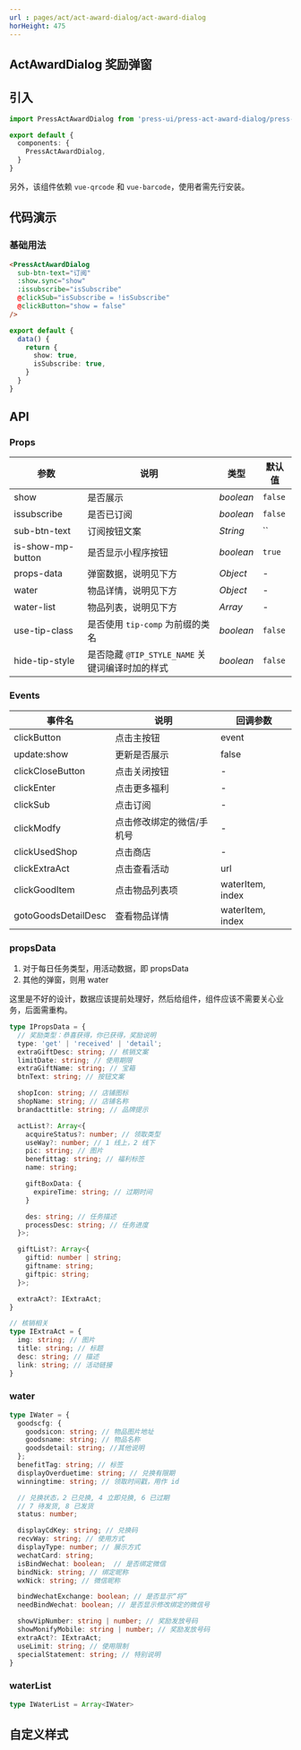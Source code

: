 ```yaml
---
url : pages/act/act-award-dialog/act-award-dialog
horHeight: 475
---
```


## ActAwardDialog 奖励弹窗


## 引入

```ts
import PressActAwardDialog from 'press-ui/press-act-award-dialog/press-act-award-dialog';

export default {
  components: {
    PressActAwardDialog,
  }
}
```

另外，该组件依赖 `vue-qrcode` 和 `vue-barcode`，使用者需先行安装。

## 代码演示

### 基础用法

```html
<PressActAwardDialog
  sub-btn-text="订阅"
  :show.sync="show"
  :issubscribe="isSubscribe"
  @clickSub="isSubscribe = !isSubscribe"
  @clickButton="show = false"
/>
```

```ts
export default {
  data() {
    return {
      show: true,
      isSubscribe: true,
    }
  }
}
```

## API

### Props

| 参数              | 说明                                            | 类型      | 默认值  |
| ----------------- | ----------------------------------------------- | --------- | ------- |
| show              | 是否展示                                        | _boolean_ | `false` |
| issubscribe       | 是否已订阅                                      | _boolean_ | `false` |
| sub-btn-text      | 订阅按钮文案                                    | _String_  | ``      |
| is-show-mp-button | 是否显示小程序按钮                              | _boolean_ | `true`  |
| props-data        | 弹窗数据，说明见下方                            | _Object_  | -       |
| water             | 物品详情，说明见下方                            | _Object_  | -       |
| water-list        | 物品列表，说明见下方                            | _Array_   | -       |
| use-tip-class     | 是否使用 `tip-comp` 为前缀的类名                | _boolean_ | `false` |
| hide-tip-style    | 是否隐藏 `@TIP_STYLE_NAME` 关键词编译时加的样式 | _boolean_ | `false` |


### Events

| 事件名              | 说明                      | 回调参数         |
| ------------------- | ------------------------- | ---------------- |
| clickButton         | 点击主按钮                | event            |
| update:show         | 更新是否展示              | false            |
| clickCloseButton    | 点击关闭按钮              | -                |
| clickEnter          | 点击更多福利              | -                |
| clickSub            | 点击订阅                  | -                |
| clickModfy          | 点击修改绑定的微信/手机号 | -                |
| clickUsedShop       | 点击商店                  | -                |
| clickExtraAct       | 点击查看活动              | url              |
| clickGoodItem       | 点击物品列表项            | waterItem, index |
| gotoGoodsDetailDesc | 查看物品详情              | waterItem, index |


### propsData

1. 对于每日任务类型，用活动数据，即 propsData
2. 其他的弹窗，则用 water


这里是不好的设计，数据应该提前处理好，然后给组件，组件应该不需要关心业务，后面需重构。

```ts
type IPropsData = {
  // 奖励类型：恭喜获得，你已获得，奖励说明
  type: 'get' | 'received' | 'detail'; 
  extraGiftDesc: string; // 核销文案
  limitDate: string; // 使用期限
  extraGiftName: string; // 宝箱
  btnText: string; // 按钮文案

  shopIcon: string; // 店铺图标
  shopName: string; // 店铺名称
  brandacttitle: string; // 品牌提示

  actList?: Array<{
    acquireStatus?: number; // 领取类型
    useWay?: number; // 1 线上，2 线下
    pic: string; // 图片
    benefittag: string; // 福利标签
    name: string;

    giftBoxData: {
      expireTime: string; // 过期时间
    }

    des: string; // 任务描述
    processDesc: string; // 任务进度
  }>;

  giftList?: Array<{
    giftid: number | string;
    giftname: string; 
    giftpic: string; 
  }>;

  extraAct?: IExtraAct;
}

// 核销相关
type IExtraAct = {
  img: string; // 图片
  title: string; // 标题
  desc: string; // 描述
  link: string; // 活动链接
}
```


### water

```ts
type IWater = {
  goodscfg: {
    goodsicon: string; // 物品图片地址
    goodsname: string; // 物品名称
    goodsdetail: string; //其他说明
  };
  benefitTag: string; // 标签
  displayOverduetime: string; // 兑换有限期
  winningtime: string; // 领取时间戳，用作 id

  // 兑换状态，2 已兑换, 4 立即兑换, 6 已过期
  // 7 待发货, 8 已发货
  status: number; 

  displayCdKey: string; // 兑换码
  recvWay: string; // 使用方式
  displayType: number; // 展示方式
  wechatCard: string; 
  isBindWechat: boolean;  // 是否绑定微信
  bindNick: string; // 绑定昵称
  wxNick: string; // 微信昵称

  bindWechatExchange: boolean; // 是否显示“将”
  needBindWechat: boolean; // 是否显示修改绑定的微信号

  showVipNumber: string | number; // 奖励发放号码
  showMonifyMobile: string | number; // 奖励发放号码
  extraAct?: IExtraAct;
  useLimit: string; // 使用限制
  specialStatement: string; // 特别说明
}
```

### waterList


```ts
type IWaterList = Array<IWater>
```

## 自定义样式

<custom-style />
